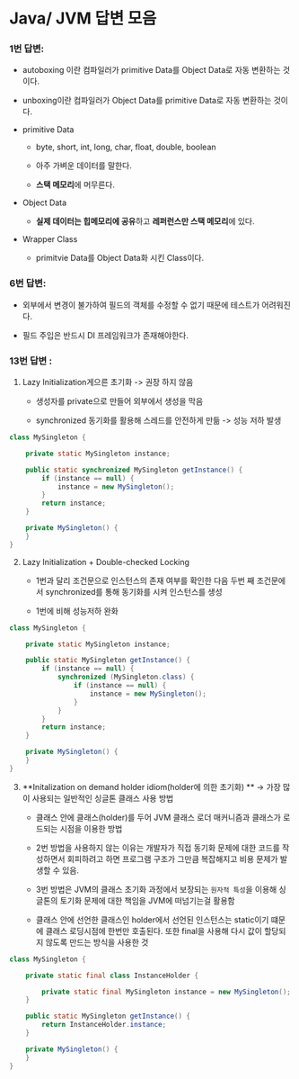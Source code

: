 # Java/ JVM 답변 모음

### 1번 답변:

- autoboxing 이란 컴파일러가 primitive Data를 Object Data로 자동 변환하는 것이다.

- unboxing이란 컴파일러가 Object Data를 primitive Data로 자동 변환하는 것이다.

- primitive Data
  
  - byte, short, int, long, char, float, double, boolean
  
  - 아주 가벼운 데이터를 말한다.
  
  - **스택 메모리**에 머무른다.

- Object Data
  
  - **실제 데이터는 힙메모리에 공유**하고 **레퍼런스만 스택 메모리**에 있다.

- Wrapper Class
  
  - primitvie Data를 Object Data화 시킨 Class이다.

### 6번 답변:

- 외부에서 변경이 불가하여 필드의 객체를 수정할 수 없기 때문에 테스트가 어려워진다.

- 필드 주입은 반드시 DI 프레임워크가 존재해야한다.

### 13번 답변 :

1. Lazy Initialization게으른 초기화 -> 권장 하지 않음
   
   - 생성자를 private으로 만들어 외부에서 생성을 막음
   
   - synchronized 동기화를 활용해 스레드를 안전하게 만듦 -> 성능 저하 발생

```java
class MySingleton {

    private static MySingleton instance;

    public static synchronized MySingleton getInstance() {
        if (instance == null) {
            instance = new MySingleton();
        }
        return instance;
    }

    private MySingleton() {
    }
}
```

2. Lazy Initialization + Double-checked Locking
   
   - 1번과 달리 조건문으로 인스턴스의 존재 여부를 확인한 다음 두번 째 조건문에서 synchronized를 통해 동기화를 시켜 인스턴스를 생성
   
   - 1번에 비해 성능저하 완화

```java
class MySingleton {

    private static MySingleton instance;

    public static MySingleton getInstance() {
        if (instance == null) {
            synchronized (MySingleton.class) {
                if (instance == null) {
                    instance = new MySingleton();
                }
            }
        }
        return instance;
    }

    private MySingleton() {
    }
}
```

3. **Initalization on demand holder idiom(holder에 의한 초기화) ** -> 가장 많이 사용되는 일반적인 싱글톤 클래스 사용 방법
   
   - 클래스 안에 클래스(holder)를 두어 JVM 클래스 로더 매커니즘과 클래스가 로드되는 시점을 이용한 방법
   
   - 2번 방법을 사용하지 않는 이유는 개발자가 직접 동기화 문제에 대한 코드를 작성하면서 회피하려고 하면 프로그램 구조가 그만큼 복잡해지고 비용 문제가 발생할 수 있음.
   
   - 3번 방법은 JVM의 클래스 초기화 과정에서 보장되는 `원자적 특성`을 이용해 싱글톤의 토기화 문제에 대한 책임을 JVM에 떠넘기는걸 활용함
   
   - 클래스 안에 선언한 클래스인 holder에서 선언된 인스턴스는 static이기 떄문에 클래스 로딩시점에 한번만 호출된다. 또한 final을 사용해 다시 값이 할당되지 않도록 만드는 방식을 사용한 것

```java
class MySingleton {

    private static final class InstanceHolder {

        private static final MySingleton instance = new MySingleton();
    }

    public static MySingleton getInstance() {
        return InstanceHolder.instance;
    }

    private MySingleton() {
    }
}
```
